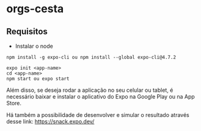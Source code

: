 # orgs-cesta

## Requisitos
- Instalar o node

```shell
npm install -g expo-cli ou npm install --global expo-cli@4.7.2

expo init <app-name>
cd <app-name>
npm start ou expo start
```

Além disso, se deseja rodar a aplicação no seu celular ou tablet, é necessário baixar e instalar o aplicativo do Expo na Google Play ou na App Store.

Há também a possibilidade de desenvolver e simular o resultado através desse link: https://snack.expo.dev/
